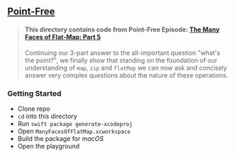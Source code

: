 ## [Point-Free](https://www.pointfree.co)

> #### This directory contains code from Point-Free Episode: [The Many Faces of Flat-Map: Part 5](https://www.pointfree.co/episodes/ep46-the-many-faces-of-flat-map-part-5)
>
> Continuing our 3-part answer to the all-important question "what's the point?", we finally show that standing on the foundation of our understanding of `map`, `zip` and `flatMap` we can now ask and concisely answer very complex questions about the nature of these operations.

### Getting Started

* Clone repo
* `cd` into this directory
* Run `swift package generate-xcodeproj`
* Open `ManyFacesOfFlatMap.xcworkspace`
* Build the package for _macOS_
* Open the playground
